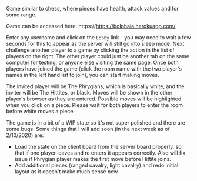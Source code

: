 Game similar to chess, where pieces have health, attack values and for some range. 

Game can be accessed here:
https://https://bolphaia.herokuapp.com/

Enter any username and click on the `Lobby` link - you may need to wait a few seconds for this to appear as the server will still go into sleep mode. Next challenge another player to a game by clicking the action in the list of players on the right. The other player could just be another tab on the same computer for testing, or anyone else visiting the same page. Once both players have joined the game (click the room name with the two player's names in the left hand list to join), you can start making moves.

The invited player will be The Phrygians, which is basically white, and the inviter will be The Hittites, or black. Moves will be shown in the other player's browser as they are entered. Possible moves will be highlighted when you click on a piece. Please wait for both players to enter the room before white moves a piece.

The game is in a bit of a WIP state so it's not super polished and there are some bugs. Some things that I will add soon (in the next week as of 2/10/2020) are:
- Load the state on the client board from the server board properly, so that if one player leaves and re enters it appears correctly. Also will fix issue if Phrygian player makes the first move before Hittite joins.
- Add additional pieces (ranged cavalry, light cavalry) and redo initial layout as it doesn't make much sense now.
